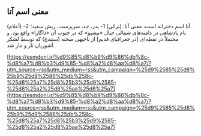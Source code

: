 ## معنی اسم آتا


آتا اسم دخترانه است، معنی آتا: (ترکی) 1- پدر، جد، سرپرست، ریش سفید؛ 2- (اَعلام) نام پادشاهی در دامنه‌های شمالی جبال «نیشپو» که در جنوب آن «داگارا» واقع بود. و محتملاً در نقطه‌ای [در جغرافیای قدیم] از ناحیهی صحنه (سنندج) که توسط لشکر آشوریان تار و مار شد.

[https://esmdoni.ir/%d9%85%d8%b9%d9%86%db%8c-%d8%a7%d8%b3%d9%85-%d8%a2%d8%aa%d8%a7/?utm_source=rss&utm_medium=rss&utm_campaign=%25d9%2585%25d8%25b9%25d9%2586%25db%258c-%25d8%25a7%25d8%25b3%25d9%2585-%25d8%25a2%25d8%25aa%25d8%25a7](https://esmdoni.ir/%d9%85%d8%b9%d9%86%db%8c-%d8%a7%d8%b3%d9%85-%d8%a2%d8%aa%d8%a7/?utm_source=rss&utm_medium=rss&utm_campaign=%25d9%2585%25d8%25b9%25d9%2586%25db%258c-%25d8%25a7%25d8%25b3%25d9%2585-%25d8%25a2%25d8%25aa%25d8%25a7) 